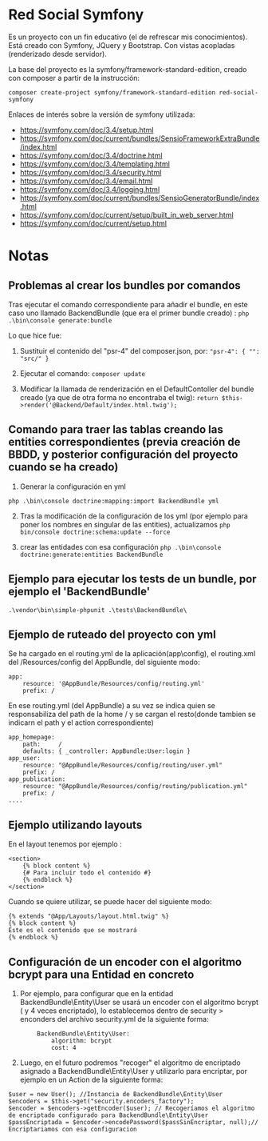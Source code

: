 # Red Social Symfony


Es un proyecto con un fin educativo (el de refrescar mis conocimientos). Está creado con Symfony, JQuery y Bootstrap. Con vistas acopladas (renderizado desde servidor).

La base del proyecto es la symfony/framework-standard-edition, creado con composer a partir de la instrucción: 

`composer create-project symfony/framework-standard-edition red-social-symfony`

Enlaces de interés sobre la versión de symfony utilizada:

- https://symfony.com/doc/3.4/setup.html
- https://symfony.com/doc/current/bundles/SensioFrameworkExtraBundle/index.html
- https://symfony.com/doc/3.4/doctrine.html
- https://symfony.com/doc/3.4/templating.html
- https://symfony.com/doc/3.4/security.html
- https://symfony.com/doc/3.4/email.html
- https://symfony.com/doc/3.4/logging.html
- https://symfony.com/doc/current/bundles/SensioGeneratorBundle/index.html
- https://symfony.com/doc/current/setup/built_in_web_server.html
- https://symfony.com/doc/current/setup.html

# Notas

## Problemas al crear los bundles por comandos
Tras ejecutar el comando correspondiente para añadir el bundle, en este caso uno llamado BackendBundle (que era el primer bundle creado) :
`php .\bin\console generate:bundle`

Lo que hice fue:
1. Sustituir el contenido del "psr-4" del composer.json, por:
`"psr-4": {
            "": "src/"
        }`

2. Ejecutar el comando: 
`composer update`

3. Modificar la llamada de renderización en el DefaultContoller del bundle creado (ya que de otra forma no encontraba el twig):
`return $this->render('@Backend/Default/index.html.twig');`

## Comando para traer las tablas creando las entities correspondientes (previa creación de BBDD, y posterior configuración del proyecto cuando se ha creado)

1. Generar la configuración en yml

`php .\bin\console doctrine:mapping:import BackendBundle yml`

2. Tras la modificación de la configuración de los yml (por ejemplo para poner los nombres en singular de las entities), actualizamos 
`php bin/console doctrine:schema:update --force`

3.  crear las entidades con esa configuración
`php .\bin\console doctrine:generate:entities BackendBundle`

## Ejemplo para ejecutar los tests de un bundle, por ejemplo el 'BackendBundle'
`.\vendor\bin\simple-phpunit .\tests\BackendBundle\`

## Ejemplo de ruteado del proyecto con yml

Se ha cargado en el routing.yml de la aplicación(app\config), el routing.xml del /Resources/config del AppBundle, del siguiente modo:
```
app:
    resource: '@AppBundle/Resources/config/routing.yml'
    prefix: /
```

En ese routing.yml (del AppBundle) a su vez  se indica quien se responsabiliza del path de la home / y se cargan el resto(donde tambien se indicarn el path y el action correspondiente)

```
app_homepage:
    path:     /
    defaults: { _controller: AppBundle:User:login }
app_user:
    resource: "@AppBundle/Resources/config/routing/user.yml"
    prefix: /
app_publication:
    resource: "@AppBundle/Resources/config/routing/publication.yml"
    prefix: /
....
```

## Ejemplo utilizando layouts

En el layout tenemos por ejemplo :
```
<section>
    {% block content %}
    {# Para incluir todo el contenido #}
    {% endblock %}
</section>
```

Cuando se quiere utilizar, se puede hacer del siguiente modo:
```
{% extends "@App/Layouts/layout.html.twig" %}
{% block content %}
Este es el contenido que se mostrará
{% endblock %}
```

## Configuración de un encoder con el algoritmo bcrypt para una Entidad en concreto

1. Por ejemplo, para configurar que en la entidad BackendBundle\Entity\User se usará un encoder con el algoritmo bcrypt ( y 4 veces encriptado), lo establecemos dentro de security > enconders del archivo security.yml de la siguiente forma:
```
        BackendBundle\Entity\User:
            algorithm: bcrypt
            cost: 4 
```
2. Luego, en el futuro podremos "recoger" el algoritmo de encriptado asignado a BackendBundle\Entity\User y utilizarlo para encriptar, por ejemplo en un Action de la siguiente forma:
```
$user = new User(); //Instancia de BackendBundle\Entity\User
$encoders = $this->get("security.encoders_factory");
$encoder = $encoders->getEncoder($user); // Recogeríamos el algoritmo de encriptado configurado para BackendBundle\Entity\User
$passEncriptada = $encoder->encodePassword($passSinEncriptar, null);// Encriptariamos con esa configuracion
      
```